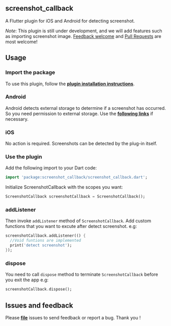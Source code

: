 ## screenshot_callback

A Flutter plugin for iOS and Android for detecting screenshot.

*Note*: This plugin is still under development, and we will add features such as importing screenshot image. [Feedback welcome](https://github.com/flutter-moum/flutter_screenshot_callback/issues/new) and [Pull Requests](https://github.com/flutter-moum/flutter_screenshot_callback/pulls) are most welcome!

## Usage

### Import the package

To use this plugin, follow the [**plugin installation instructions**](https://pub.dev/packages/screenshot_callback#-installing-tab-).

### Android

Android detects external storage to determine if a screenshot has occurred. So you need permission to external storage. Use the [**following links**](https://pub.dev/packages/permission) if necessary.

### iOS

No action is required. Screenshots can be detected by the plug-in itself.

### Use the plugin

Add the following import to your Dart code:

```dart
import 'package:screenshot_callback/screenshot_callback.dart';
```

Initialize ScreenshotCallback with the scopes you want:

```dart
ScreenshotCallback screenshotCallback = ScreenshotCallback();
```

### addListener

Then invoke <code>addListener</code> method of <code>ScreenshotCallback</code>.
Add custom functions that you want to excute after detect screenshot. e.g:

```dart
screenshotCallback.addListener(() {
  //Void funtions are implemented
  print('detect screenshot');
});
```

### dispose

You need to call <code>dispose</code> method to terminate  <code>ScreenshotCallback</code> before you exit the app e.g:

```dart
screenshotCallback.dispose();
```

## Issues and feedback

Please [**file**](https://github.com/flutter-moum/flutter_screenshot_callback/issues/new) issues to send feedback or report a bug. Thank you !
